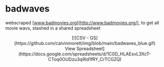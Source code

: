 # badwaves
webscraped [www.badmovies.org](http://www.badmovies.org/), to get all movie wavs, stashed in a shared spreadsheet

<center>
[![CSV - GS](https://github.com/calvinmorett/img/blob/main/badwaves_blue.gif)<BR>
View Spreadsheet](https://docs.google.com/spreadsheets/d/1C0D_HLAEsvL3XcT-CToq0OUDzu3q9Id1fRY_CrTCGZQ)
</center>
